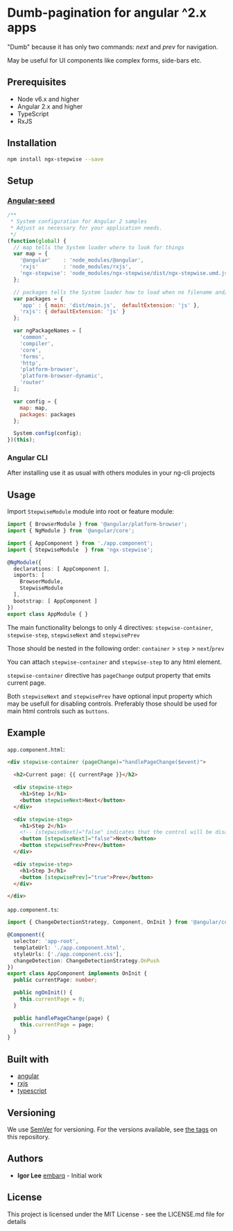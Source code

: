 # Dumb-pagination for angular ^2.x apps

"Dumb" because it has only two commands: _next_ and _prev_ for navigation.

May be useful for UI components like complex forms, side-bars etc.

## Prerequisites

- Node v6.x and higher
- Angular 2.x and higher
- TypeScript
- RxJS

## Installation

```sh
npm install ngx-stepwise --save
```

## Setup

### [Angular-seed](https://github.com/mgechev/angular-seed)

```js
/**
 * System configuration for Angular 2 samples
 * Adjust as necessary for your application needs.
 */
(function(global) {
  // map tells the System loader where to look for things
  var map = {
    '@angular'    : 'node_modules/@angular',
    'rxjs'        : 'node_modules/rxjs',
    'ngx-stepwise': 'node_modules/ngx-stepwise/dist/ngx-stepwise.umd.js'
  };

  // packages tells the System loader how to load when no filename and/or no extension
  var packages = {
    'app' : { main: 'dist/main.js',  defaultExtension: 'js' },
    'rxjs': { defaultExtension: 'js' }
  };

  var ngPackageNames = [
    'common',
    'compiler',
    'core',
    'forms',
    'http',
    'platform-browser',
    'platform-browser-dynamic',
    'router'
  ];

  var config = {
    map: map,
    packages: packages
  };

  System.config(config);
})(this);
```

### Angular CLI

After installing use it as usual with others modules in your ng-cli projects

## Usage

Import `StepwiseModule` module into root or feature module:

```ts
import { BrowserModule } from '@angular/platform-browser';
import { NgModule } from '@angular/core';

import { AppComponent } from './app.component';
import { StepwiseModule  } from 'ngx-stepwise';

@NgModule({
  declarations: [ AppComponent ],
  imports: [
    BrowserModule,
    StepwiseModule
  ],
  bootstrap: [ AppComponent ]
})
export class AppModule { }
```

The main functionality belongs to only 4 directives: `stepwise-container`, `stepwise-step`, `stepwiseNext` and `stepwisePrev`

Those should be nested in the following order: `container` > `step` > `next`/`prev`

You can attach `stepwise-container` and `stepwise-step` to any html element.

`stepwise-container` directive has `pageChange` output property that emits current page.

Both `stepwiseNext` and `stepwisePrev` have optional input property which may be usefull for disabling  controls. Preferably those should be used for main html controls such as `buttons`.

## Example

`app.component.html`:

```html
<div stepwise-container (pageChange)="handlePageChange($event)">

  <h2>Current page: {{ currentPage }}</h2>

  <div stepwise-step>
    <h1>Step 1</h1>
    <button stepwiseNext>Next</button>
  </div>

  <div stepwise-step>
    <h1>Step 2</h1>
    <!-- [stepwiseNext]="false" indicates that the control will be disabled -->
    <button [stepwiseNext]="false">Next</button>
    <button stepwisePrev>Prev</button>
  </div>

  <div stepwise-step>
    <h1>Step 3</h1>
    <button [stepwisePrev]="true">Prev</button>
  </div>

</div>
```

`app.component.ts`:


```ts
import { ChangeDetectionStrategy, Component, OnInit } from '@angular/core';

@Component({
  selector: 'app-root',
  templateUrl: './app.component.html',
  styleUrls: ['./app.component.css'],
  changeDetection: ChangeDetectionStrategy.OnPush
})
export class AppComponent implements OnInit {
  public currentPage: number;

  public ngOnInit() {
    this.currentPage = 0;
  }

  public handlePageChange(page) {
    this.currentPage = page;
  }
}
```

## Built with

- [angular](https://github.com/angular/angular)
- [rxjs](https://github.com/ReactiveX/rxjs)
- [typescript](https://github.com/microsoft/typescript)

## Versioning

We use [SemVer](http://semver.org/) for versioning. For the versions available, see [the tags](https://github.com/embarq/ngx-stepwise/releases) on this repository.

## Authors

- **Igor Lee** [embarq](https://github.com/embarq) - Initial work

## License

This project is licensed under the MIT License - see the LICENSE.md file for details

